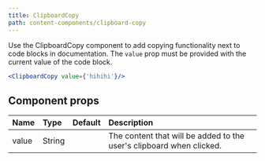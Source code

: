 ```yaml
---
title: ClipboardCopy
path: content-components/clipboard-copy
---
```


Use the ClipboardCopy component to add copying functionality next to code blocks in documentation.
The `value` prop must be provided with the current value of the code block.

```.jsx
<ClipboardCopy value={'hihihi'}/>

```


## Component props

| Name | Type | Default | Description |
| :- | :- | :-: | :- |
| value | String | | The content that will be added to the user's clipboard when clicked.
